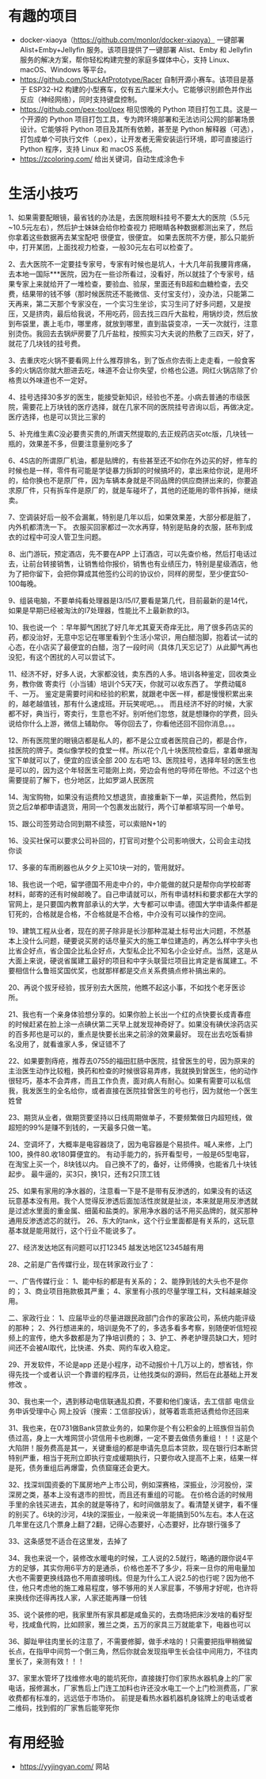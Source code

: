 # 有趣的项目
* docker-xiaoya（https://github.com/monlor/docker-xiaoya） 一键部署 Alist+Emby+Jellyfin 服务。该项目提供了一键部署 Alist、Emby 和 Jellyfin 服务的解决方案，帮你轻松构建完整的家庭多媒体中心，支持 Linux、macOS、Windows 等平台。
* https://github.com/StuckAtPrototype/Racer 自制开源小赛车。该项目是基于 ESP32-H2 构建的小型赛车，仅有五六厘米大小。它能够识别颜色并作出反应（神经网络），同时支持键盘控制。
* https://github.com/pex-tool/pex  相见恨晚的 Python 项目打包工具。这是一个开源的 Python 项目打包工具，专为跨环境部署和无法访问公网的部署场景设计。它能够将 Python 项目及其所有依赖，甚至是 Python 解释器（可选），打包成单个可执行文件（.pex），让开发者无需安装运行环境，即可直接运行 Python 程序，支持 Linux 和 macOS 系统。
* https://zcoloring.com/ 给出关键词，自动生成涂色卡

# 生活小技巧
1、如果需要配眼镜，最省钱的办法是，去医院眼科挂号不要太大的医院（5.5元~10.5元左右），然后护士妹妹会给你检查视力
把眼睛各种数据都测出来了，然后你拿着这些数据再去某宝配吧
很便宜，很便宜。
如果去医院不方便，那么只能折中，打开某团，上面找视力检查，一般30元左右可以检查了。

2、去大医院不一定要挂专家号，专家有时候也是坑人，十大几年前我腰背疼痛，去本地一国际***医院，因为在一些诊所看过，没看好，所以就挂了个专家号，结果专家上来就给开了一堆检查，要验血、验尿，里面还有B超和血糖检查，去交费，结果带的钱不够（那时候医院还不能微信、支付宝支付），没办法，只能第二天再来，第二天那个专家没在，一个实习生坐诊，实习生问了好多问题，又是按压，又是挤肉，最后给我说，不用吃药，回去找三四斤大盐粒，用锅炒烫，然后放到布袋里，裹上毛巾，哪里疼，就放到哪里，直到盐袋变凉，一天一次就行，注意别烫伤。我回去去锅炉房要了几斤盐粒，按照实习大夫说的热敷了三四天，好了，就花了几块钱的挂号费。

3、去重庆吃火锅不要看网上什么推荐排名，到了饭点你去街上走走看，一般食客多的火锅店你就大胆进去吃，味道不会让你失望，价格也公道。网红火锅店除了价格贵以外味道也不一定好。

4、挂号选择30多岁的医生，能接受新知识，经验也不差。小病去普通的市级医院，需要花上万块钱的医疗选择，就在几家不同的医院挂号咨询以后，再做决定。医疗选择，也是可以货比三家的

5、补充维生素C没必要贵买贵的,所谓天然提取的,去正规药店买otc版，几块钱一瓶的，效果差不多，但要注意量别吃多了

6、4S店的所谓原厂机油，都是贴牌的，有些甚至还不如你在外边买的好，修车的时候也是一样，零件有可能是学徒暴力拆卸的时候搞坏的，拿出来给你说，是用坏的，给你换也不是原厂件，因为车辆本身就是不同品牌的供应商拼出来的，你要追求原厂件，只有拆车件是原厂的，就是车碰坏了，其他的还能用的零件拆掉，继续卖。

7、空调装好后一般不会漏氟，特别是几年以后，如果效果差，大部分都是脏了，内外机都清洗一下。
衣服买回家都过一次水再穿，特别是贴身的衣服，胚布到成衣的过程中可没人管卫生问题。

8、出门游玩，预定酒店，先不要在APP 上订酒店，可以先查价格，然后打电话过去，让前台转接销售，让销售给你报价，销售也有业绩压力，特别是星级酒店，他为了把你留下，会把你算成其他签约公司的协议价，同样的房型，至少便宜50-100每晚。

9、组装电脑，不要单纯看处理器是I3/I5/I7,要看是第几代，目前最新的是14代，如果是早期已经被淘汰的I7处理器，性能比不上最新款的I3。

10、我也说一个 ：早年脚气困扰了好几年尤其夏天奇痒无比，用了很多药店买的药，都没治好，无意中忘记在哪里看到个生活小常识，用白醋泡脚，抱着试一试的心态，在小店买了最便宜的白醋，泡了一段时间（具体几天忘记了）从此脚气再也没犯，有这个困扰的人可以尝试下。

11、经济不好，好多人说，大家都没钱，卖东西的人多。培训各种鉴定，回收类业务，教你做 寄卖行（小当铺）培训个5天7天，你就可以收东西了。 学费动辄8千、一万。 鉴定是需要时间和经验的积累，就跟老中医一样，都是慢慢积累出来的，越老越值钱，那有什么速成班。开玩笑呢吧。。。 而且经济不好的时候，大家都不好，典当行，寄卖行，生意也不好。别听他们忽悠，就是想赚你的学费，回头说给你什么上游，微信上辅助你。 等你回去了，你看他还回不回你消息。。。

12、所有医院里的眼镜店都是私人的，都不是公立或者医院自己的，都是合作，挂医院的牌子。类似像学校的食堂一样。所以花个几十块医院检查后，拿着单据淘宝下单就可以了，便宜的应该全部 200 左右吧
13、医院挂号，选择年轻的医生也是可以的，因为这个年轻医生可能刚上岗，旁边会有他的导师在带他。不过这个也需要提前了解下，也分地区，比如罗湖人民医院

14、淘宝购物，如果没有运费险又想退货，直接重新下一单，买运费险，然后到货之后2单都申请退货，用同一个包裹发出就行，两个订单都填写同一个单号。

15、跟公司签劳动合同到期不续签，可以索赔N+1的

16、没买社保可以要求公司补回的，打官司对整个公司影响很大，公司会主动找你谈

17、多豪的车雨刷器也从夕夕上买10块一对的，管用就好。

18、我也说一个吧，留学德国不用走中介的，中介能做的就只是帮你向学校邮寄材料，邮寄的还有时候邮晚了。自己申请就可以，所有申请材料和要求都在大学的官网上，是只要国内教育部承认的大学，大专都可以申请。德国大学申请条件都是钉死的，合格就是合格，不合格就是不合格，中介没有可以操作的空间。

19、建筑工程从业者，现在的房子除非是长沙那种混凝土标号出大问题，不然基本上没什么问题，硬要说买房的话尽量买大的施工单位建造的，再怎么样中字头也比省企好点，省企国企比私企好点，大型私企比不知名小企业好点。当然，这是从大面上来说，硬说省属建工最好的项目和中字头联营烂项目比肯定是省属建工。不要相信什么鲁班奖国优奖，也就那样都是交点关系费搞点修补搞出来的。

20、再说个拔牙经验，拔牙别去大医院，他瞧不起这小事，不如找个老牙医诊所。

21、我也有一个亲身体验想分享的。如果你脸上长出一个红的点快要长成青春痘的时候赶紧在脸上涂一点碘伏第二天早上就发现神奇好了。如果没有碘伏涂药店买的百多邦也是可以的，重点是快要长出来之前涂的效果最好。
现在出去吃饭看排名没用了，就看谁家人多，保证错不了

22、如果要割痔疮，推荐去0755的福田肛肠中医院，挂曾医生的号，因为原来的主治医生动作比较粗，换药和检查的时候很容易弄疼，我就换到曾医生，他的动作很轻巧，基本不会弄疼，而且工作负责，面对病人有耐心。如果有需要可以私信我，我发医生的全名给你，或者直接在医院挂曾医生的号也行，因为就他一个医生姓曾

23、期货从业者，做期货要坚持以日线周期做单子，不要频繁做日内超短线，做超短的99%是赚不到钱的，一天最多只做一笔。

24、空调坏了，大概率是电容器烧了，因为电容器是个易损件。喊人来修，上门100，换件80.收180算便宜的。
有动手能力的，拆开看型号，一般是65型电容，在淘宝上买一个，8块钱以内。
自己换不了的，备好，让师傅换，也能省几十块钱起步。
最牛逼的，买3只，换1只，还有2只顶工钱

25、如果有家用的净水器的，注意看一下是不是带有反渗透的，如果没有的话这玩意基本没有用。我个人觉得反渗透后面加活性炭就是扯淡，本来就是用反渗透就是过滤水里面的重金属、细菌和盐类的。家用净水器的话不用买品牌的，就买那种通用反渗透滤芯的就行。
26、东大的tank，这个行业里面都是有关系的，这玩意基本就是能用就行，这个行业不能说多了。

27、经济发达地区有问题可以打12345 越发达地区12345越有用

28、之前是广告传媒行业，现在转家政行业了：

一、广告传媒行业：
1、能中标的都是有关系的；
2、能挣到钱的大头也不是你的；
3、商业项目拖款极其严重；
4、家里有小孩的尽量学理工科，文科越来越没用。

二、家政行业：
1、应届毕业的尽量进跟民政部门合作的家政公司，系统内能评级的那种；
2、外行想进来的，培训是免不了的，多选多看多考察，别随便听信短视频上的宣传，绝大多数都是为了挣培训费的；
3、护工、养老护理员缺口大，短时间还不会被AI取代，比快递、外卖、网约车收入稳定。

29、开发软件，不论是app 还是小程序，动不动报价十几万以上的，想省钱，你得先找一个或者认识一个靠谱的程序员，让他找类似的源码，然后在此基础上开发修改 。

30、我也来一个，遇到移动电信联通乱扣费，不要和他们废话，去工信部 电信业务申诉受理中心 网上投诉（搜索：工信部投诉），就等着乖乖把话费给你还回来

31、我也来，在0731做Bank贷款业务的，如果你是个有公积金的上班族但当前负债过高，身上一大堆网贷小贷信用卡也刷爆，一定不要去做债务重组！！！这是个大陷阱！服务费高是其一，关键重组的都是申请先息后本贷款，现在银行归本断贷特别严重，相当于死刑立即执行变成缓期执行，只要你收入提高不上来，结果一样是死，债务重组后再爆雷，负债窟窿还会更大。

32、找深圳国资委的下属房地产上市公司，例如深赛格，深振业，沙河股份，深深房之类，基本上没有退市的担忧，而且还有重组的可能。
在价格合适的时候用手里的余钱买进去，其余的就是等待了，和时间做朋友了。看清楚关键字，看不懂的别买了。6块的沙河，4块的深振业，一般来说一年能搞到50%左右。本人在这几年里在这几个票身上翻了2翻，记得心态要好，心态要好，比存银行强多了

33、这条感觉不适合在这里发，去掉了

34、我也来说一个，装修改水暖电的时候，工人说的2.5就行，略通的跟你说4平方的足够，其实你用6平方的是通杀，价格也差不了多少，将来一旦你的用电量加大也不需要更换线路也不用直接明线。但是为什么工人说2.5的也行呢？因为他不住，他只考虑他的施工难易程度，够不够用的关人家屁事，不够用才好呢，也许将来换线你还得再找人家，人家还能再赚一份钱

35、说个装修的吧，我家里所有家具都是咸鱼买的，去商场把床沙发啥的看好型号，找咸鱼代购，比如顾家，雅兰之类，五万的家具三万就能拿下，电器也可以

36、脚趾甲往肉里长的注意了，不需要修脚，做手术啥的！只需要把指甲稍微留长点，在指甲中间剪一个倒三角，然后你就会发现指甲生长会往中间用力，不往肉里长了，亲测有效！！！

37、家里水管坏了找维修水电的能坑死你，直接拨打你们家热水器机身上的厂家电话，报修漏水，厂家售后上门连工加料也许还没水电工一个上门检测费高，厂家收费都有标准的，远远低于市场价。
前提是看热水器机器机身铭牌上的电话或者二维码，找到假的厂家售后能宰死你

# 有用经验
* https://yyjingyan.com/ 网站